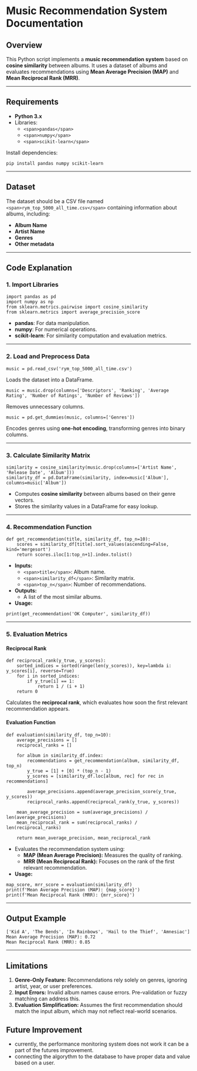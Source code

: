# Music Recommendation System Documentation

## Overview

This Python script implements a **music recommendation system** based on **cosine similarity** between albums. It uses a dataset of albums and evaluates recommendations using **Mean Average Precision (MAP)** and **Mean Reciprocal Rank (MRR)**.

---

## Requirements

* **Python 3.x**
* Libraries:
  * `<span>pandas</span>`
  * `<span>numpy</span>`
  * `<span>scikit-learn</span>`

Install dependencies:

```
pip install pandas numpy scikit-learn
```

---

## Dataset

The dataset should be a CSV file named `<span>rym_top_5000_all_time.csv</span>` containing information about albums, including:

* **Album Name**
* **Artist Name**
* **Genres**
* **Other metadata**

---

## Code Explanation

### 1. Import Libraries

```
import pandas as pd
import numpy as np
from sklearn.metrics.pairwise import cosine_similarity
from sklearn.metrics import average_precision_score
```

* **pandas**: For data manipulation.
* **numpy**: For numerical operations.
* **scikit-learn**: For similarity computation and evaluation metrics.

---

### 2. Load and Preprocess Data

```
music = pd.read_csv('rym_top_5000_all_time.csv')
```

Loads the dataset into a DataFrame.

```
music = music.drop(columns=['Descriptors', 'Ranking', 'Average Rating', 'Number of Ratings', 'Number of Reviews'])
```

Removes unnecessary columns.

```
music = pd.get_dummies(music, columns=['Genres'])
```

Encodes genres using **one-hot encoding**, transforming genres into binary columns.

---

### 3. Calculate Similarity Matrix

```
similarity = cosine_similarity(music.drop(columns=['Artist Name', 'Release Date', 'Album']))
similarity_df = pd.DataFrame(similarity, index=music['Album'], columns=music['Album'])
```

* Computes **cosine similarity** between albums based on their genre vectors.
* Stores the similarity values in a DataFrame for easy lookup.

---

### 4. Recommendation Function

```
def get_recommendation(title, similarity_df, top_n=10):
    scores = similarity_df[title].sort_values(ascending=False, kind='mergesort')
    return scores.iloc[1:top_n+1].index.tolist()
```

* **Inputs:**
  * `<span>title</span>`: Album name.
  * `<span>similarity_df</span>`: Similarity matrix.
  * `<span>top_n</span>`: Number of recommendations.
* **Outputs:**
  * A list of the most similar albums.
* **Usage:**

```
print(get_recommendation('OK Computer', similarity_df))
```

---

### 5. Evaluation Metrics

#### Reciprocal Rank

```
def reciprocal_rank(y_true, y_scores):
    sorted_indices = sorted(range(len(y_scores)), key=lambda i: y_scores[i], reverse=True)
    for i in sorted_indices:
        if y_true[i] == 1:
            return 1 / (i + 1)
    return 0
```

Calculates the **reciprocal rank**, which evaluates how soon the first relevant recommendation appears.

#### Evaluation Function

```
def evaluation(similarity_df, top_n=10):
    average_precisions = []
    reciprocal_ranks = []

    for album in similarity_df.index:
        recommendations = get_recommendation(album, similarity_df, top_n)
        y_true = [1] + [0] * (top_n - 1)
        y_scores = [similarity_df.loc[album, rec] for rec in recommendations]
    
        average_precisions.append(average_precision_score(y_true, y_scores))
        reciprocal_ranks.append(reciprocal_rank(y_true, y_scores))

    mean_average_precision = sum(average_precisions) / len(average_precisions)
    mean_reciprocal_rank = sum(reciprocal_ranks) / len(reciprocal_ranks)

    return mean_average_precision, mean_reciprocal_rank
```

* Evaluates the recommendation system using:
  * **MAP (Mean Average Precision):** Measures the quality of ranking.
  * **MRR (Mean Reciprocal Rank):** Focuses on the rank of the first relevant recommendation.
* **Usage:**

```
map_score, mrr_score = evaluation(similarity_df)
print(f'Mean Average Precision (MAP): {map_score}')
print(f'Mean Reciprocal Rank (MRR): {mrr_score}')
```

---

## Output Example

```
['Kid A', 'The Bends', 'In Rainbows', 'Hail to the Thief', 'Amnesiac']
Mean Average Precision (MAP): 0.72
Mean Reciprocal Rank (MRR): 0.85
```

---

## Limitations

1. **Genre-Only Feature:** Recommendations rely solely on genres, ignoring artist, year, or user preferences.
2. **Input Errors:** Invalid album names cause errors. Pre-validation or fuzzy matching can address this.
3. **Evaluation Simplification:** Assumes the first recommendation should match the input album, which may not reflect real-world scenarios.

## Future Improvement

- currently, the performance monitoring system does not work it can be a part of the futures improvement.
- connecting the algorythm to the database to have proper data and value based on a user.
